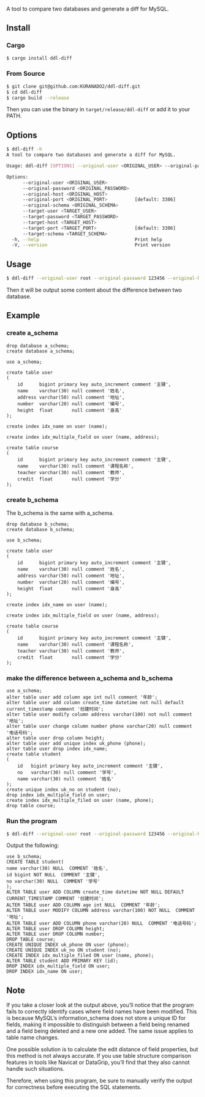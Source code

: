 A tool to compare two databases and generate a diff for MySQL.

## Install

### Cargo

```bash
$ cargo install ddl-diff
```

### From Source

```bash
$ git clone git@github.com:KURANADO2/ddl-diff.git
$ cd ddl-diff
$ cargo build --release
```

Then you can use the binary in `target/release/ddl-diff` or add it to your PATH.

## Options

```bash
$ ddl-diff -h                                                                                                                                                                                                                 base  20:56:22
A tool to compare two databases and generate a diff for MySQL.

Usage: ddl-diff [OPTIONS] --original-user <ORIGINAL_USER> --original-password <ORIGINAL_PASSWORD> --original-host <ORIGINAL_HOST> --original-schema <ORIGINAL_SCHEMA> --target-user <TARGET_USER> --target-password <TARGET_PASSWORD> --target-host <TARGET_HOST> --target-schema <TARGET_SCHEMA>

Options:
      --original-user <ORIGINAL_USER>          
      --original-password <ORIGINAL_PASSWORD>  
      --original-host <ORIGINAL_HOST>          
      --original-port <ORIGINAL_PORT>          [default: 3306]
      --original-schema <ORIGINAL_SCHEMA>      
      --target-user <TARGET_USER>              
      --target-password <TARGET_PASSWORD>      
      --target-host <TARGET_HOST>              
      --target-port <TARGET_PORT>              [default: 3306]
      --target-schema <TARGET_SCHEMA>          
  -h, --help                                   Print help
  -V, --version                                Print version
```

## Usage

```bash
$ ddl-diff --original-user root --original-password 123456 --original-host 127.0.0.1 --original-schema a_schema --target-user root --target-password 123456 --target-host 127.0.0.1 --target-schema b_schema
```

Then it will be output some content about the difference between two database.

## Example

### create a_schema

```mysql
drop database a_schema;
create database a_schema;

use a_schema;

create table user
(
    id      bigint primary key auto_increment comment '主键',
    name    varchar(30) null comment '姓名',
    address varchar(50) null comment '地址',
    number  varchar(20) null comment '编号',
    height  float       null comment '身高'
);

create index idx_name on user (name);

create index idx_multiple_field on user (name, address);

create table course
(
    id      bigint primary key auto_increment comment '主键',
    name    varchar(30) null comment '课程名称',
    teacher varchar(30) null comment '教师',
    credit  float       null comment '学分'
);
```

### create b_schema

The b_schema is the same with a_schema.

```mysql
drop database b_schema;
create database b_schema;

use b_schema;

create table user
(
    id      bigint primary key auto_increment comment '主键',
    name    varchar(30) null comment '姓名',
    address varchar(50) null comment '地址',
    number  varchar(20) null comment '编号',
    height  float       null comment '身高'
);

create index idx_name on user (name);

create index idx_multiple_field on user (name, address);

create table course
(
    id      bigint primary key auto_increment comment '主键',
    name    varchar(30) null comment '课程名称',
    teacher varchar(30) null comment '教师',
    credit  float       null comment '学分'
);
```

### make the difference between a_schema and b_schema

```mysql
use a_schema;
alter table user add column age int null comment '年龄';
alter table user add column create_time datetime not null default current_timestamp comment '创建时间';
alter table user modify column address varchar(100) not null comment '地址';
alter table user change column number phone varchar(20) null comment '电话号码';
alter table user drop column height;
alter table user add unique index uk_phone (phone);
alter table user drop index idx_name;
create table student
(
    id   bigint primary key auto_increment comment '主键',
    no   varchar(30) null comment '学号',
    name varchar(30) null comment '姓名'
);
create unique index uk_no on student (no);
drop index idx_multiple_field on user;
create index idx_multiple_filed on user (name, phone);
drop table course;
```

### Run the program

```bash
$ ddl-diff --original-user root --original-password 123456 --original-host 127.0.0.1 --original-schema a_schema --target-user root --target-password 123456 --target-host 127.0.0.1 --target-schema b_schema
```

Output the following:

```mysql
use b_schema;
CREATE TABLE student(
name varchar(30) NULL  COMMENT '姓名',
id bigint NOT NULL  COMMENT '主键',
no varchar(30) NULL  COMMENT '学号'
);
ALTER TABLE user ADD COLUMN create_time datetime NOT NULL DEFAULT CURRENT_TIMESTAMP COMMENT '创建时间';
ALTER TABLE user ADD COLUMN age int NULL  COMMENT '年龄';
ALTER TABLE user MODIFY COLUMN address varchar(100) NOT NULL  COMMENT '地址';
ALTER TABLE user ADD COLUMN phone varchar(20) NULL  COMMENT '电话号码';
ALTER TABLE user DROP COLUMN height;
ALTER TABLE user DROP COLUMN number;
DROP TABLE course;
CREATE UNIQUE INDEX uk_phone ON user (phone);
CREATE UNIQUE INDEX uk_no ON student (no);
CREATE INDEX idx_multiple_filed ON user (name, phone);
ALTER TABLE student ADD PRIMARY KEY (id);
DROP INDEX idx_multiple_field ON user;
DROP INDEX idx_name ON user;
```

## Note

If you take a closer look at the output above, you’ll notice that the program fails to correctly identify cases where
field names have been modified. This is because MySQL’s information_schema does not store a unique ID for fields, making
it impossible to distinguish between a field being renamed and a field being deleted and a new one added. The same issue
applies to table name changes.

One possible solution is to calculate the edit distance of field properties, but this method is not always accurate.
If you use table structure comparison features in tools like Navicat or DataGrip, you’ll find that they also cannot
handle such situations.

Therefore, when using this program, be sure to manually verify the output for correctness before executing the SQL
statements.